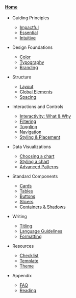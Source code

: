 #### [Home](readme.md)
* Guiding Principles
  * [Impactful](content/principles/impactful.md)
  * [Essential](content/principles/essential.md)
  * [Intuitive](content/principles/intuitive.md)

* Design Foundations
  * [Color](content/design-foundations/color.md)
  * [Typography](content/design-foundations/typography.md)
  * [Branding](content/design-foundations/branding.md)

* Structure
  * [Layout](content/layout/arrangement.md)
  * [Global Elements](content/layout/elements.md)
  * [Spacing](content/layout/structure.md)

* Interactions and Controls
  * [Interactivity: What & Why](content/interactions/progressive-disclosure.md)
  * [Filtering](content/interactions/implementation.md)
  * [Toggling](content/interactions/placement.md)
  * [Navigation](content/interactions/placement.md)
  * [Styling & Placement](content/interactions/styling-affordances.md)

* Data Visualizations
  * [Choosing a chart](content/visualizations/selection.md)
  * [Styling a chart](content/visualizations/anatomy.md)
  * [Advanced Patterns](content/visualizations/advanced-patterns.md)

* Standard Components
  * [Cards](content/components/cards.md)
  * [Tables](content/components/tables.md)
  * [Buttons](content/components/buttons.md)
  * [Slicers](content/components/slicers.md)
  * [Containers & Shadows](content/components/containers-shadows.md)

* Writing
  * [Titling](content/writing/titling.md)
  * [Language Guidelines](content/writing/language.md)
  * [Formatting](content/writing/formatting.md)

* Resources
  * [Checklist](content/resources/checklist.md)
  * [Template](content/resources/template.md)
  * [Theme](content/resources/theme.md)

* Appendix
  * [FAQ](content/appendix/faq.md)
  * [Reading](content/appendix/reading.md)